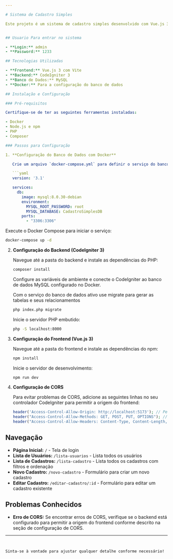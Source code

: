 ```yaml
---

# Sistema de Cadastro Simples

Este projeto é um sistema de cadastro simples desenvolvido com Vue.js 3 no frontend e CodeIgniter 3 no backend, utilizando Docker para a configuração do banco de dados MySQL.


## Usuario Para entrar no sistema

- **Login:** admin
- **Password:** 1233

## Tecnologias Utilizadas

- **Frontend:** Vue.js 3 com Vite
- **Backend:** CodeIgniter 3
- **Banco de Dados:** MySQL
- **Docker:** Para a configuração do banco de dados

## Instalação e Configuração

### Pré-requisitos

Certifique-se de ter as seguintes ferramentas instaladas:

- Docker
- Node.js e npm
- PHP
- Composer

### Passos para Configuração

1. **Configuração do Banco de Dados com Docker**

   Crie um arquivo `docker-compose.yml` para definir o serviço do banco de dados MySQL:

   ```yaml
   version: '3.1'

   services:
     db:
       image: mysql:8.0.30-debian
       environment:
         MYSQL_ROOT_PASSWORD: root
         MYSQL_DATABASE: CadastroSimplesDB
       ports:
         - "3306:3306"
   ```

   Execute o Docker Compose para iniciar o serviço:

   ```bash
   docker-compose up -d
   ```

2. **Configuração do Backend (CodeIgniter 3)**

   Navegue até a pasta do backend e instale as dependências do PHP:

   ```bash
   composer install
   ```

   Configure as variáveis de ambiente e conecte o CodeIgniter ao banco de dados MySQL configurado no Docker.

   Com o serviço do banco de dados ativo use migrate para gerar as tabelas e seus relacionamentos

   ```bash
   php index.php migrate
   ```

   Inicie o servidor PHP embutido:

   ```bash
   php -S localhost:8000
   ```

4. **Configuração do Frontend (Vue.js 3)**

   Navegue até a pasta do frontend e instale as dependências do npm:

   ```bash
   npm install
   ```

   Inicie o servidor de desenvolvimento:

   ```bash
   npm run dev
   ```

5. **Configuração de CORS**

   Para evitar problemas de CORS, adicione as seguintes linhas no seu controlador CodeIgniter para permitir a origem do frontend:

   ```php
   header('Access-Control-Allow-Origin: http://localhost:5173'); // Permitir apenas a origem do seu frontend
   header("Access-Control-Allow-Methods: GET, POST, PUT, OPTIONS"); // Métodos permitidos
   header("Access-Control-Allow-Headers: Content-Type, Content-Length, Accept-Encoding"); // Cabeçalhos permitidos
   ```

## Navegação

- **Página Inicial:** `/` - Tela de login
- **Lista de Usuários:** `/lista-usuarios` - Lista todos os usuários
- **Lista de Cadastros:** `/lista-cadastro` - Lista todos os cadastros com filtros e ordenação
- **Novo Cadastro:** `/novo-cadastro` - Formulário para criar um novo cadastro
- **Editar Cadastro:** `/editar-cadastro/:id` - Formulário para editar um cadastro existente

## Problemas Conhecidos

- **Erro de CORS:** Se encontrar erros de CORS, verifique se o backend está configurado para permitir a origem do frontend conforme descrito na seção de configuração de CORS.

---
```


Sinta-se à vontade para ajustar qualquer detalhe conforme necessário!
